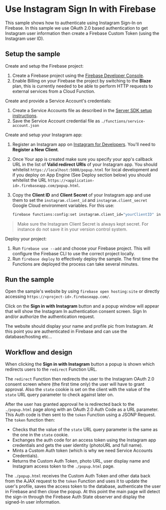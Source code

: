 # Use Instagram Sign In with Firebase

This sample shows how to authenticate using Instagram Sign-In on Firebase. In this sample we use OAuth 2.0 based authentication to get Instagram user information then create a Firebase Custom Token (using the Instagram user ID).

## Setup the sample

Create and setup the Firebase project:

1.  Create a Firebase project using the [Firebase Developer Console](https://console.firebase.google.com).
1.  Enable Billing on your Firebase the project by switching to the **Blaze** plan, this is currently needed to be able to perform HTTP requests to external services from a Cloud Function.

Create and provide a Service Account's credentials:

1.  Create a Service Accounts file as described in the [Server SDK setup instructions](https://firebase.google.com/docs/server/setup#add_firebase_to_your_app).
1.  Save the Service Account credential file as `./functions/service-account.json`

Create and setup your Instagram app:

1.  Register an Instagram app on [Instagram for Developers](https://www.instagram.com/developer/). You'll need to **Register a New Client**.
1.  Once Your app is created make sure you specify your app's callback URL in the list of **Valid redirect URIs** of your Instagram app. You should whitelist `https://localhost:5000/popup.html` for local development and if you deploy on App Engine (See Deploy section below) you should whitelist the URL `https://<application-id>.firebaseapp.com/popup.html`.
1.  Copy the **Client ID** and **Client Secret** of your Instagram app and use them to set the `instagram.client_id` and `instagram.client_secret` Google Cloud environment variables. For this use:

    ```bash
    firebase functions:config:set instagram.client_id="yourClientID" instagram.client_secret="yourClientSecret"
    ```

> Make sure the Instagram Client Secret is always kept secret. For instance do not save it in your version control system.

Deploy your project:

1.  Run `firebase use --add` and choose your Firebase project. This will configure the Firebase CLI to use the correct project locally.
1.  Run `firebase deploy` to effectively deploy the sample. The first time the Functions are deployed the process can take several minutes.

## Run the sample

Open the sample's website by using `firebase open hosting:site` or directly accessing `https://<project-id>.firebaseapp.com/`.

Click on the **Sign in with Instagram** button and a popup window will appear that will show the Instagram In authentication consent screen. Sign In and/or authorize the authentication request.

The website should display your name and profile pic from Instagram. At this point you are authenticated in Firebase and can use the database/hosting etc...

## Workflow and design

When clicking the **Sign in with Instagram** button a popup is shown which redirects users to the `redirect` Function URL.

The `redirect` Function then redirects the user to the Instagram OAuth 2.0 consent screen where (the first time only) the user will have to grant approval. Also the `state` cookie is set on the client with the value of the `state` URL query parameter to check against later on.

After the user has granted approval he is redirected back to the `./popup.html` page along with an OAuth 2.0 Auth Code as a URL parameter. This Auth code is then sent to the `token` Function using a JSONP Request. The `token` function then:

- Checks that the value of the `state` URL query parameter is the same as the one in the `state` cookie.
- Exchanges the auth code for an access token using the Instagram app credentials and gets the user identity (photoURL and full name).
- Mints a Custom Auth token (which is why we need Service Accounts Credentials).
- Returns the Custom Auth Token, photo URL, user display name and Instagram access token to the `./popup.html` page.

The `./popup.html` receives the Custom Auth Token and other data back from the AJAX request to the `token` Function and uses it to update the user's profile, saves the access token to the database, authenticate the user in Firebase and then close the popup.
At this point the main page will detect the sign-in through the Firebase Auth State observer and display the signed-In user information.
